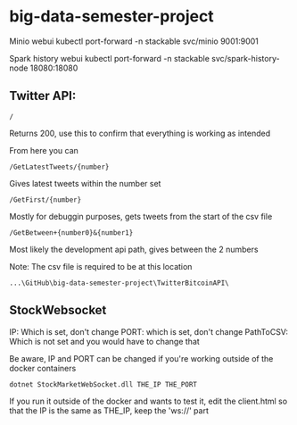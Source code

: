 # big-data-semester-project

Minio webui
kubectl port-forward -n stackable svc/minio 9001:9001

Spark history webui
kubectl port-forward -n stackable svc/spark-history-node 18080:18080

## Twitter API:
```
/
```
Returns 200, use this to confirm that everything is working as intended

From here you can
```
/GetLatestTweets/{number}
```
Gives latest tweets within the number set

```
/GetFirst/{number}
```
Mostly for debuggin purposes, gets tweets from the start of the csv file

```
/GetBetween+{number0}&{number1}
```
Most likely the development api path, gives between the 2 numbers

Note: The csv file is required to be at this location
```
...\GitHub\big-data-semester-project\TwitterBitcoinAPI\
```

## StockWebsocket

IP: Which is set, don't change
PORT: which is set, don't change
PathToCSV: Which is not set and you would have to change that

Be aware, IP and PORT can be changed if you're working outside of the docker containers
```
dotnet StockMarketWebSocket.dll THE_IP THE_PORT
```

If you run it outside of the docker and wants to test it, edit the client.html so that the IP is the same as THE_IP, keep the 'ws://' part